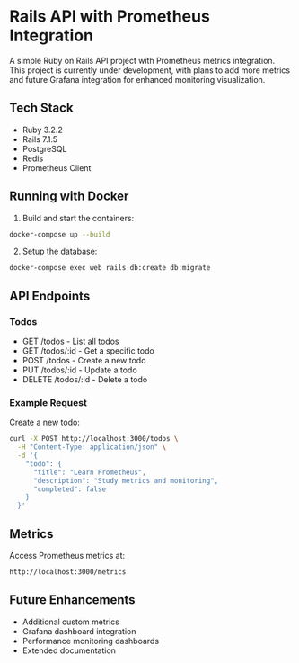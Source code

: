 # Rails API with Prometheus Integration

A simple Ruby on Rails API project with Prometheus metrics integration. This project is currently under development, with plans to add more metrics and future Grafana integration for enhanced monitoring visualization.

## Tech Stack

- Ruby 3.2.2
- Rails 7.1.5
- PostgreSQL
- Redis
- Prometheus Client

## Running with Docker

1. Build and start the containers:

```bash
docker-compose up --build
```

2. Setup the database:

```bash
docker-compose exec web rails db:create db:migrate
```

## API Endpoints

### Todos

- GET /todos - List all todos
- GET /todos/:id - Get a specific todo
- POST /todos - Create a new todo
- PUT /todos/:id - Update a todo
- DELETE /todos/:id - Delete a todo

### Example Request

Create a new todo:

```bash
curl -X POST http://localhost:3000/todos \
  -H "Content-Type: application/json" \
  -d '{
    "todo": {
      "title": "Learn Prometheus",
      "description": "Study metrics and monitoring",
      "completed": false
    }
  }'
```

## Metrics

Access Prometheus metrics at:

```bash
http://localhost:3000/metrics
```

## Future Enhancements

- Additional custom metrics
- Grafana dashboard integration
- Performance monitoring dashboards
- Extended documentation
